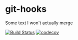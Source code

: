 # git-hooks
Some text I won't actually merge

[![Build Status](https://travis-ci.org/unthreaded/git-hooks.svg?branch=master)](https://travis-ci.org/unthreaded/git-hooks)
[![codecov](https://codecov.io/gh/unthreaded/git-hooks/branch/master/graph/badge.svg)](https://codecov.io/gh/unthreaded/git-hooks)